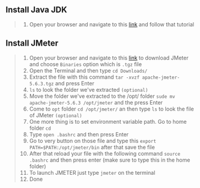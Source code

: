 ## Install Java JDK
> 1. Open your browser and navigate to this [link](https://www.geeksforgeeks.org/how-to-install-jdk-in-linux/) and follow that tutorial
## Install JMeter
> 1. Open your browser and navigate to this [link](https://jmeter.apache.org/download_jmeter.cgi) to download JMeter and choose ```Binaries``` option which is ```.tgz``` file
> 2. Open the Terminal and then type ```cd Downloads/```
> 3. Extract the file with this command ```tar -xvzf apache-jmeter-5.6.3.tgz``` and press Enter
> 4. ```ls``` to look the folder we've extracted ```(optional)```
> 5. Move the folder we've extracted to the /opt/ folder ```sude mv apache-jmeter-5.6.3 /opt/jmeter``` and the press Enter
> 6. Come to ```opt``` folder ```cd /opt/jmeter/``` an then type ```ls``` to look the file of JMeter ```(optional)```
> 7. One more thing is to set environment variable path. Go to home folder ```cd```
> 8. Type ```open .bashrc``` and then press Enter
> 9. Go to very button on those file and type this ```export PATH=$PATH:/opt/jmeter/bin``` after that save the file
> 10. After that reload your file with the following command ```source .bashrc``` and then press enter (make sure to type this in the home folder)
> 11. To launch JMETER just type ```jmeter``` on the terminal
> 12. Done
